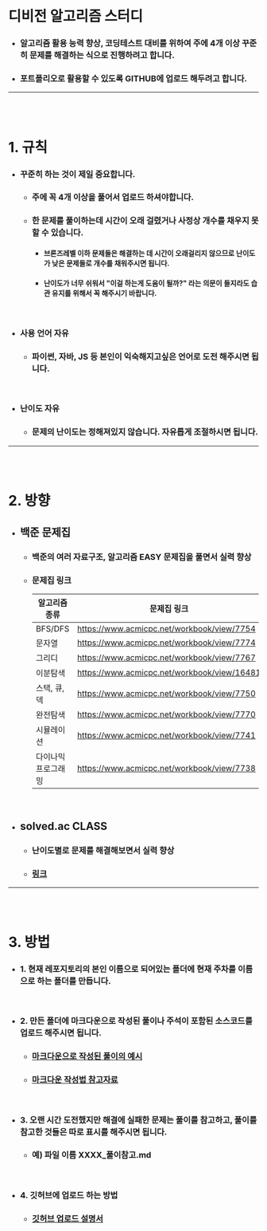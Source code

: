 # 디비전 알고리즘 스터디

- ### 알고리즘 활용 능력 향상, 코딩테스트 대비를 위하여 주에 4개 이상 꾸준히 문제를 해결하는 식으로 진행하려고 합니다.

- ### 포트폴리오로 활용할 수 있도록 GITHUB에 업로드 해두려고 합니다.

---
<br><br>

# 1. 규칙

- ### 꾸준히 하는 것이 제일 중요합니다.
    - ### 주에 꼭 4개 이상을 풀어서 업로드 하셔야합니다.

    - ### 한 문제를 풀이하는데 시간이 오래 걸렸거나 사정상 개수를 채우지 못할 수 있습니다.
        - #### 브론즈레벨 이하 문제들은 해결하는 데 시간이 오래걸리지 않으므로 난이도가 낮은 문제들로 개수를 채워주시면 됩니다.

        - #### 난이도가 너무 쉬워서 "이걸 하는게 도움이 될까?" 라는 의문이 들지라도 습관 유지를 위해서 꼭 해주시기 바랍니다.

<br>

- ### 사용 언어 자유
    - ### 파이썬, 자바, JS 등 본인이 익숙해지고싶은 언어로 도전 해주시면 됩니다.

<br>

- ### 난이도 자유
    - ### 문제의 난이도는 정해져있지 않습니다. 자유롭게 조절하시면 됩니다.

--- 
<br><br>

# 2. 방향

- ## 백준 문제집

    - ### 백준의 여러 자료구조, 알고리즘 EASY 문제집을 풀면서 실력 향상

    - ### 문제집 링크

        | 알고리즘 종류 | 문제집 링크  |
        | --- | ---|
        | BFS/DFS | https://www.acmicpc.net/workbook/view/7754 |
        | 문자열 | https://www.acmicpc.net/workbook/view/7774 |
        | 그리디 | https://www.acmicpc.net/workbook/view/7767 |
        | 이분탐색 | https://www.acmicpc.net/workbook/view/16481 |
        | 스택, 큐, 덱 | https://www.acmicpc.net/workbook/view/7750 |
        | 완전탐색 | https://www.acmicpc.net/workbook/view/7770 |
        | 시뮬레이션 | https://www.acmicpc.net/workbook/view/7741 |
        | 다이나믹 프로그래밍 | https://www.acmicpc.net/workbook/view/7738 |

<br>

- ## solved.ac CLASS

    - ### 난이도별로 문제를 해결해보면서 실력 향상

    - ### [링크](https://solved.ac/class)

---
<br><br>

# 3. 방법

- ### 1. 현재 레포지토리의 본인 이름으로 되어있는 폴더에 현재 주차를 이름으로 하는 폴더를 만듭니다.

<br>

- ### 2. 만든 폴더에 마크다운으로 작성된 풀이나 주석이 포함된 소스코드를 업로드 해주시면 됩니다.

    - ### [마크다운으로 작성된 풀이의 예시](https://github.com/Project-Division/DIV_Algorithm_Study/blob/main/%EA%B9%80%EA%B8%B0%EC%88%98/0%EC%A3%BC%EC%B0%A8/1018.md)

    - ### [마크다운 작성법 참고자료](https://www.heropy.dev/p/B74sNE)

<br>

- ### 3. 오랜 시간 도전했지만 해결에 실패한 문제는 풀이를 참고하고, 풀이를 참고한 것들은 따로 표시를 해주시면 됩니다.

    - ### 예) 파일 이름 XXXX_풀이참고.md

<br>

- ### 4. 깃허브에 업로드 하는 방법

    - ### [깃허브 업로드 설명서](https://github.com/Project-Division/DIV_Algorithm_Study/blob/main/how_to_upload.md)